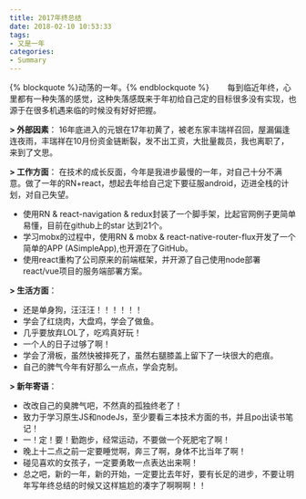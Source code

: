 ```yaml
---
title: 2017年终总结
date: 2018-02-10 10:53:33
tags:
- 又是一年
categories:
- Summary
---
```


{% blockquote %}动荡的一年。{% endblockquote %}
&emsp;&emsp;每到临近年终，心里都有一种失落的感觉，这种失落感既来于年初给自己定的目标很多没有实现，也源于在很多机遇来临的时候没有好好把握。

<!-- more -->

**> 外部因素**：
16年底进入的元银在17年初黄了，被老东家丰瑞祥召回，屋漏偏逢连夜雨，丰瑞祥在10月份资金链断裂，发不出工资，大批量裁员，我也离职了，来到了文思。

**> 工作方面**：
在技术的成长反面，今年是我进步最慢的一年，对自己十分不满意。做了一年的RN+react，想起去年给自己定下要征服android，迈进全栈的计划，对自己失望。
* 使用RN & react-navigation & redux封装了一个脚手架，比起官网例子更简单易懂，目前在github上的star 达到21个。
* 学习mobx的过程中，使用RN & mobx & react-native-router-flux开发了一个简单的APP (ASimpleApp),也开源在了GitHub。
* 使用react重构了公司原来的前端框架，并开源了自己使用node部署react/vue项目的服务端部署方案。

**> 生活方面**：
* 还是单身狗，汪汪汪！！！！！！
* 学会了红烧肉，大盘鸡，学会了做鱼。
* 几乎要放弃LOL了，吃鸡真好玩！
* 一个人的日子过够了啊！
* 学会了滑板，虽然快被摔死了，虽然右腿膝盖上留下了一块很大的疤痕。
* 自己的脾气今年有好那么一点点，学会克制。

**> 新年寄语**：
* 改改自己的臭脾气吧，不然真的孤独终老了！
* 致力于学习原生JS和nodeJs，至少要看三本技术方面的书，并且po出读书笔记！
* 一！定！要！勤跑步，经常运动，不要做一个死肥宅了啊！
* 晚上十二点之前一定要睡觉啊，奔三了啊，身体不比当年了啊！
* 碰见喜欢的女孩子，一定要勇敢一点表达出来啊！
* 总之吧，新的一年，新的开始，一定要比去年好，要有长足的进步，不要让明年写年终总结的时候又这样尴尬的凑字了啊啊啊！！

